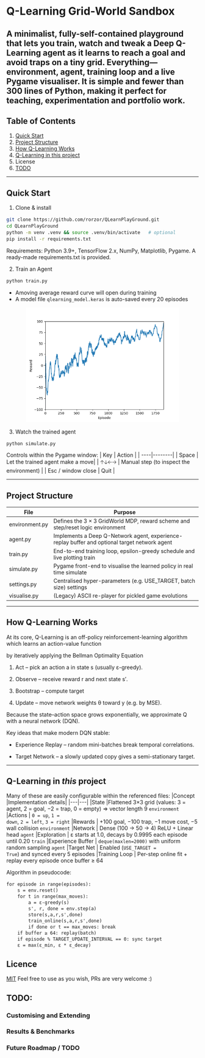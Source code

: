 # Q-Learning Grid-World Sandbox
A minimalist, fully-self-contained playground that lets you train, watch and tweak a Deep Q-Learning agent as it learns to reach a goal and avoid traps on a tiny grid. Everything—environment, agent, training loop and a live Pygame visualiser. It is simple and fewer than 300 lines of Python, making it perfect for teaching, experimentation and portfolio work.
---
## Table of Contents
1. [Quick Start](#quick-start)
1. [Project Structure](#project-structure)
1. [How Q-Learning Works](#how-q-learning-works)
1. [Q-Learning in this project](#q-learning-in-this-project)
1. License
1. [TODO](#todo)
---

## Quick Start
1. Clone & install
```bash
git clone https://github.com/rorzor/QLearnPlayGround.git
cd QLearnPlayGround
python -m venv .venv && source .venv/bin/activate   # optional
pip install -r requirements.txt
```
Requirements: Python 3.9+, TensorFlow 2.x, NumPy, Matplotlib, Pygame.
A ready-made requirements.txt is provided.

2. Train an Agent
```bash
python train.py
```
* Amoving average reward curve will open during training
* A model file <code>qlearning_model.keras</code> is auto-saved every 20 episodes

<p align="center">
  <img src="Results_test_1.png" width="400">
</p>

3. Watch the trained agent
```bash
python simulate.py
```
Controls within the Pygame window:
| Key | Action |
| ----|--------|
| Space | Let the trained agent make a move|
| 🡡🡣🡠🡢 | Manual step (to inspect the environment) |
| Esc / window close | Quit |

---

## Project Structure
|File	|Purpose|
|-------|-------|
|environment.py	| Defines the 3 × 3 GridWorld MDP, reward scheme and step/reset logic environment |
| agent.py	| Implements a Deep Q-Network agent, experience-replay buffer and optional target network agent |
| train.py	| End-to-end training loop, epsilon-greedy schedule and live plotting train |
| simulate.py |	Pygame front-end to visualise the learned policy in real time simulate |
| settings.py |	Centralised hyper-parameters (e.g. USE_TARGET, batch size) settings |
| visualise.py	|(Legacy) ASCII re-player for pickled game evolutions |
---

## How Q-Learning Works
At its core, Q-Learning is an off-policy reinforcement-learning algorithm which learns an action-value function

by iteratively applying the Bellman Optimality Equation

1. Act – pick an action a in state s (usually ε-greedy).

1. Observe – receive reward r and next state s′.

1. Bootstrap – compute target 

1. Update – move network weights θ toward y (e.g. by MSE).

Because the state–action space grows exponentially, we approximate Q with a neural network (DQN).

Key ideas that make modern DQN stable:

* Experience Replay – random mini-batches break temporal correlations.

* Target Network – a slowly updated copy gives a semi-stationary target.
---

## Q-Learning in <i>this</i> project
Many of these are easily configurable within the referenced files:
|Concept	|Implementation details|
|---|---|
|State	|Flattened 3×3 grid (values: 3 = agent, 2 = goal, −2 = trap, 0 = empty) ⇒ vector length 9 <code>environment</code>
|Actions | <code>0 = up</code>, <code>1 = down</code>, <code>2 = left</code>, <code>3 = right</code>
|Rewards | +100 goal, −100 trap, −1 move cost, −5 wall collision <code>environment</code>
|Network |	Dense (100 → 50 → 4) ReLU + Linear head <code>agent</code>
|Exploration |	ε starts at 1.0, decays by 0.9995 each episode until 0.20 <code>train</code>
|Experience Buffer |	<code>deque(maxlen=2000)</code> with uniform random sampling <code>agent</code>
|Target Net |	Enabled (<code>USE_TARGET = True</code>) and synced every 5 episodes
|Training Loop | Per-step online fit + replay every episode once buffer ≥ 64

Algorithm in pseudocode:
```
for episode in range(episodes):
    s = env.reset()
    for t in range(max_moves):
        a = ε-greedy(s)
        s', r, done = env.step(a)
        store(s,a,r,s',done)
        train_online(s,a,r,s',done)
        if done or t == max_moves: break
    if buffer ≥ 64: replay(batch)
    if episode % TARGET_UPDATE_INTERVAL == 0: sync target
    ε = max(ε_min, ε * ε_decay)
```
## Licence

[MIT](https://mit-license.org/)
Feel free to use as you wish, PRs are very welcome :)

## TODO:

### Customising and Extending

### Results & Benchmarks

### Future Roadmap / TODO
